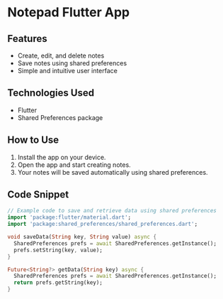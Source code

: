 # Notepad Flutter App

## Features
- Create, edit, and delete notes
- Save notes using shared preferences
- Simple and intuitive user interface

## Technologies Used
- Flutter
- Shared Preferences package

## How to Use
1. Install the app on your device.
2. Open the app and start creating notes.
3. Your notes will be saved automatically using shared preferences.

## Code Snippet
```dart
// Example code to save and retrieve data using shared preferences
import 'package:flutter/material.dart';
import 'package:shared_preferences/shared_preferences.dart';

void saveData(String key, String value) async {
  SharedPreferences prefs = await SharedPreferences.getInstance();
  prefs.setString(key, value);
}

Future<String?> getData(String key) async {
  SharedPreferences prefs = await SharedPreferences.getInstance();
  return prefs.getString(key);
}
